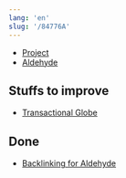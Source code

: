 ```yaml
---
lang: 'en'
slug: '/84776A'
---
```


- [Project](./../.././docs/pages/Project.md)
- [Aldehyde](./../.././docs/pages/Aldehyde.md)

## Stuffs to improve

- [Transactional Globe](./../.././docs/pages/Transactional%20Globe.md)

## Done

- [Backlinking for Aldehyde](./../.././docs/pages/Backlinking%20for%20Aldehyde.md)

<head>
  <html lang="en-US"/>
</head>
